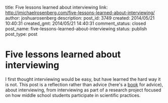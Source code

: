 title: Five lessons learned about interviewing
link: http://jmichaelrosenberg.com/five-lessons-learned-about-interviewing/
author: joshuarosenberg
description: 
post_id: 3749
created: 2014/05/21 10:40:31
created_gmt: 2014/05/21 14:40:31
comment_status: closed
post_name: five-lessons-learned-about-interviewing
status: publish
post_type: post

# Five lessons learned about interviewing

I first thought interviewing would be easy, but have learned the hard way it is not. This post is a reflection rather than advice (here's a [book](http://www.amazon.com/Interviewing-Qualitative-Research-Researchers-Education/dp/0807754048/ref=sr_1_1?ie=UTF8&qid=1400682295&sr=8-1&keywords=interviewing+seidman) for advice), about interviewing, from interviewing as part of a research project focused on how middle school students participate in scientific practices.